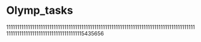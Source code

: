 # Olymp_tasks 
1111111111111111111111111111111111111111111111111111111111111111111111111111111111111111111111111111111111111111111111111115435656  
